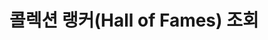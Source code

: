 #  콜렉션 랭커(Hall of Fames) 조회

<api-endpoint openapi-path="../../openapi/api-docs (1).json" method="GET" endpoint="/v1/kollection/{kollectionId}/ranker"/>